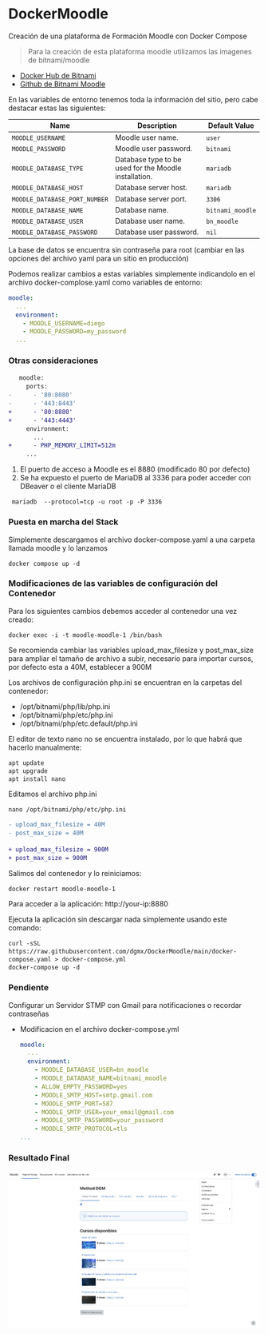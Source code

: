 # DockerMoodle
Creación de una plataforma de Formación Moodle con Docker Compose

> Para la creación de esta plataforma moodle utilizamos las imagenes de bitnami/moodle

- [Docker Hub de Bitnami](https://hub.docker.com/r/bitnami/moodle)
- [Github de Bitnami Moodle](https://github.com/bitnami/containers/tree/main/bitnami/moodle)

En las variables de entorno tenemos toda la información del sitio, pero cabe destacar estas las siguientes:

| Name                          | Description                                             | Default Value          |
|-------------------------------|---------------------------------------------------------|-------------------------
| `MOODLE_USERNAME`             | Moodle user name.                                       | `user`                 |
| `MOODLE_PASSWORD`             | Moodle user password.                                   | `bitnami`              |
| `MOODLE_DATABASE_TYPE`        | Database type to be used for the Moodle installation.   | `mariadb`              |
| `MOODLE_DATABASE_HOST`        | Database server host.                                   | `mariadb`              |
| `MOODLE_DATABASE_PORT_NUMBER` | Database server port.                                   | `3306`                 |
| `MOODLE_DATABASE_NAME`        | Database name.                                          | `bitnami_moodle`       |
| `MOODLE_DATABASE_USER`        | Database user name.                                     | `bn_moodle`            |
| `MOODLE_DATABASE_PASSWORD`    | Database user password.                                 | `nil`                  |

La base de datos se encuentra sin contraseña para root (cambiar en las opciones del archivo yaml para un sitio en producción)

Podemos realizar cambios a estas variables simplemente indicandolo en el archivo docker-complose.yaml como variables de entorno:


```yaml
moodle:
  ...
  environment:
    - MOODLE_USERNAME=diego
    - MOODLE_PASSWORD=my_password
  ...
```


### Otras consideraciones

```diff
   moodle:
     ports:
-      - '80:8080'
-      - '443:8443'
+      - '80:8880'
+      - '443:4443'
     environment:
       ...
+      - PHP_MEMORY_LIMIT=512m
     ...
```


1. El puerto de acceso a Moodle es el 8880 (modificado 80 por defecto)
2. Se ha expuesto el puerto de MariaDB al 3336 para poder acceder con DBeaver o el cliente MariaDB
```console
 mariadb  --protocol=tcp -u root -p -P 3336
```
### Puesta en marcha del Stack

Simplemente descargamos el archivo docker-compose.yaml a una carpeta llamada moodle y lo lanzamos
```console
docker compose up -d
```


### Modificaciones de las variables de configuración del Contenedor
Para los siguientes cambios debemos acceder al contenedor una vez creado:

```console
docker exec -i -t moodle-moodle-1 /bin/bash
```
Se recomienda cambiar las variables upload_max_filesize y post_max_size para ampliar el tamaño de archivo a subir, necesario para importar cursos, por defecto esta a 40M, establecer a 900M

Los archivos de configuración php.ini se encuentran en la carpetas del contenedor:

- /opt/bitnami/php/lib/php.ini
- /opt/bitnami/php/etc/php.ini
- /opt/bitnami/php/etc.default/php.ini

El editor de texto nano no se encuentra instalado, por lo que habrá que hacerlo manualmente:

```console
apt update
apt upgrade
apt install nano
```
Editamos el archivo php.ini
```console
nano /opt/bitnami/php/etc/php.ini
```
```diff
- upload_max_filesize = 40M
- post_max_size = 40M

+ upload_max_filesize = 900M
+ post_max_size = 900M
```

Salimos del contenedor y lo reiniciamos:
```console
docker restart moodle-moodle-1
```

Para acceder a la aplicación:
http://your-ip:8880

Ejecuta la aplicación sin descargar nada simplemente usando este comando:
```console
curl -sSL https://raw.githubusercontent.com/dgmx/DockerMoodle/main/docker-compose.yaml > docker-compose.yml
docker-compose up -d
```

### Pendiente

Configurar un Servidor STMP con Gmail para notificaciones o recordar contraseñas

* Modificacion en el archivo docker-compose.yml

  ```yaml
  moodle:
    ...
    environment:
      - MOODLE_DATABASE_USER=bn_moodle
      - MOODLE_DATABASE_NAME=bitnami_moodle
      - ALLOW_EMPTY_PASSWORD=yes
      - MOODLE_SMTP_HOST=smtp.gmail.com
      - MOODLE_SMTP_PORT=587
      - MOODLE_SMTP_USER=your_email@gmail.com
      - MOODLE_SMTP_PASSWORD=your_password
      - MOODLE_SMTP_PROTOCOL=tls
  ...
  ```

### Resultado Final
![Captura de Pantalla](https://github.com/dgmx/DockerMoodle/blob/main/images/Captura%20de%20pantalla%202024-04-22%20a%20las%2012.00.28.png)



